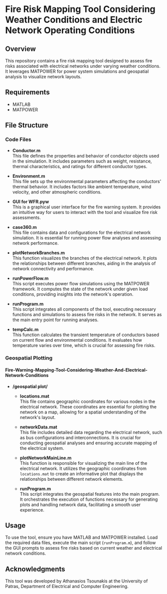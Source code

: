 # Fire Risk Mapping Tool Considering Weather Conditions and Electric Network Operating Conditions

## Overview

This repository contains a fire risk mapping tool designed to assess fire risks associated with electrical networks under varying weather conditions. It leverages MATPOWER for power system simulations and geospatial analysis to visualize network layouts.

## Requirements

- MATLAB
- MATPOWER

## File Structure

### Code Files

- **Conductor.m**  
  This file defines the properties and behavior of conductor objects used in the simulation. It includes parameters such as weight, resistance, thermal characteristics, and ratings for different conductor types.

- **Environment.m**  
  This file sets up the environmental parameters affecting the conductors' thermal behavior. It includes factors like ambient temperature, wind velocity, and other atmospheric conditions.

- **GUI for WFR.pyw**  
  This is a graphical user interface for the fire warning system. It provides an intuitive way for users to interact with the tool and visualize fire risk assessments.

- **case360.m**  
  This file contains data and configurations for the electrical network simulation. It is essential for running power flow analyses and assessing network performance.

- **plotNetworkBranches.m**  
  This function visualizes the branches of the electrical network. It plots the relationships between different branches, aiding in the analysis of network connectivity and performance.

- **runPowerFlow.m**  
  This script executes power flow simulations using the MATPOWER framework. It computes the state of the network under given load conditions, providing insights into the network's operation.

- **runProgram.m**  
  This script integrates all components of the tool, executing necessary functions and simulations to assess fire risks in the network. It serves as the main entry point for running analyses.

- **tempCalc.m**  
  This function calculates the transient temperature of conductors based on current flow and environmental conditions. It evaluates how temperature varies over time, which is crucial for assessing fire risks.

### Geospatial Plotting

#### Fire-Warning-Mapping-Tool-Considering-Weather-And-Electrical-Network-Conditions

- **/geospatial plot/**

  - **locations.mat**  
    This file contains geographic coordinates for various nodes in the electrical network. These coordinates are essential for plotting the network on a map, allowing for a spatial understanding of the network's layout.

  - **networkData.mat**  
    This file includes detailed data regarding the electrical network, such as bus configurations and interconnections. It is crucial for conducting geospatial analyses and ensuring accurate mapping of the electrical system.

  - **plotNetworkMainLine.m**  
    This function is responsible for visualizing the main line of the electrical network. It utilizes the geographic coordinates from `locations.mat` to create an informative plot that displays the relationships between different network elements.

  - **runProgram.m**  
    This script integrates the geospatial features into the main program. It orchestrates the execution of functions necessary for generating plots and handling network data, facilitating a smooth user experience.

## Usage

To use the tool, ensure you have MATLAB and MATPOWER installed. Load the required data files, execute the main script (`runProgram.m`), and follow the GUI prompts to assess fire risks based on current weather and electrical network conditions.

## Acknowledgments

This tool was developed by Athanasios Tsounakis at the University of Patras, Department of Electrical and Computer Engineering.
